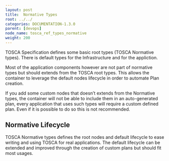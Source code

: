 ```yaml
---
layout: post
title:  Normative Types
root: ../../
categories: DOCUMENTATION-1.3.0
parent: [devops]
node_name: tosca_ref_types_normative
weight: 200
---
```


TOSCA Specification defines some basic root types (TOSCA Normative types). There is default types for the Infrastructure and for the appliction.

Most of the application components however are not part of normative types but should extends from the TOSCA root types. This allows the container to leverage the default nodes lifecycle in order to automate Plan creation.

If you add some custom nodes that doesn’t extends from the Normative types, the container will not be able to include them in an auto-generated plan, every application that uses such types will require a custom defined plan. Even if it is possible to do so this is not recommended.

## Normative Lifecycle

TOSCA Normative types defines the root nodes and default lifecycle to ease writing and using TOSCA for real applications. The default lifecycle can be extended and improved through the creation of custom plans but should fit most usages.
